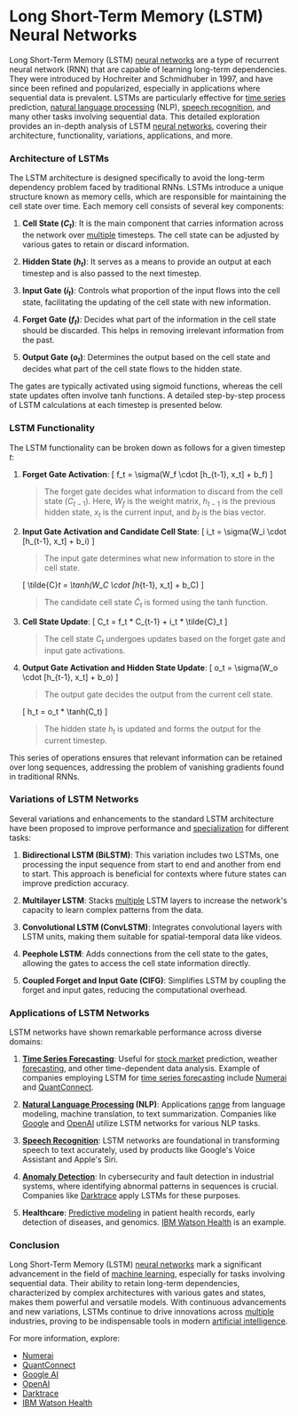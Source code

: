 # Long Short-Term Memory (LSTM) Neural Networks

Long Short-Term Memory (LSTM) [neural networks](../n/neural_networks_in_trading.md) are a type of recurrent neural network (RNN) that are capable of learning long-term dependencies. They were introduced by Hochreiter and Schmidhuber in 1997, and have since been refined and popularized, especially in applications where sequential data is prevalent. LSTMs are particularly effective for [time series](../t/time_series.md) prediction, [natural language processing](../n/natural_language_processing_(nlp)_in_trading.md) (NLP), [speech recognition](../s/speech_recognition.md), and many other tasks involving sequential data. This detailed exploration provides an in-depth analysis of LSTM [neural networks](../n/neural_networks_in_trading.md), covering their architecture, functionality, variations, applications, and more.

### Architecture of LSTMs

The LSTM architecture is designed specifically to avoid the long-term dependency problem faced by traditional RNNs. LSTMs introduce a unique structure known as memory cells, which are responsible for maintaining the cell state over time. Each memory cell consists of several key components:

1. **Cell State ($C_t$)**: It is the main component that carries information across the network over [multiple](../m/multiple.md) timesteps. The cell state can be adjusted by various gates to retain or discard information.

2. **Hidden State ($h_t$)**: It serves as a means to provide an output at each timestep and is also passed to the next timestep.

3. **Input Gate ($i_t$)**: Controls what proportion of the input flows into the cell state, facilitating the updating of the cell state with new information.

4. **Forget Gate ($f_t$)**: Decides what part of the information in the cell state should be discarded. This helps in removing irrelevant information from the past.

5. **Output Gate ($o_t$)**: Determines the output based on the cell state and decides what part of the cell state flows to the hidden state.

The gates are typically activated using sigmoid functions, whereas the cell state updates often involve tanh functions. A detailed step-by-step process of LSTM calculations at each timestep is presented below.

### LSTM Functionality

The LSTM functionality can be broken down as follows for a given timestep $t$:

1. **Forget Gate Activation**:
   \[
   f_t = \sigma(W_f \cdot [h_{t-1}, x_t] + b_f)
   \]
   > The forget gate decides what information to discard from the cell state ($C_{t-1}$). Here, $W_f$ is the weight matrix, $h_{t-1}$ is the previous hidden state, $x_t$ is the current input, and $b_f$ is the bias vector.

2. **Input Gate Activation and Candidate Cell State**:
   \[
   i_t = \sigma(W_i \cdot [h_{t-1}, x_t] + b_i)
   \]
   > The input gate determines what new information to store in the cell state.

   \[
   \tilde{C}_t = \tanh(W_C \cdot [h_{t-1}, x_t] + b_C)
   \]
   > The candidate cell state $\tilde{C}_t$ is formed using the tanh function.

3. **Cell State Update**:
   \[
   C_t = f_t * C_{t-1} + i_t * \tilde{C}_t
   \]
   > The cell state $C_t$ undergoes updates based on the forget gate and input gate activations.

4. **Output Gate Activation and Hidden State Update**:
   \[
   o_t = \sigma(W_o \cdot [h_{t-1}, x_t] + b_o)
   \]
   > The output gate decides the output from the current cell state.

   \[
   h_t = o_t * \tanh(C_t)
   \]
   > The hidden state $h_t$ is updated and forms the output for the current timestep.

This series of operations ensures that relevant information can be retained over long sequences, addressing the problem of vanishing gradients found in traditional RNNs.

### Variations of LSTM Networks

Several variations and enhancements to the standard LSTM architecture have been proposed to improve performance and [specialization](../s/specialization.md) for different tasks:

1. **Bidirectional LSTM (BiLSTM)**: This variation includes two LSTMs, one processing the input sequence from start to end and another from end to start. This approach is beneficial for contexts where future states can improve prediction accuracy.

2. **Multilayer LSTM**: Stacks [multiple](../m/multiple.md) LSTM layers to increase the network's capacity to learn complex patterns from the data.

3. **Convolutional LSTM (ConvLSTM)**: Integrates convolutional layers with LSTM units, making them suitable for spatial-temporal data like videos.

4. **Peephole LSTM**: Adds connections from the cell state to the gates, allowing the gates to access the cell state information directly.

5. **Coupled Forget and Input Gate (CIFG)**: Simplifies LSTM by coupling the forget and input gates, reducing the computational overhead.

### Applications of LSTM Networks

LSTM networks have shown remarkable performance across diverse domains:

1. **[Time Series Forecasting](../t/time_series_forecasting.md)**: Useful for [stock market](../s/stock_market.md) prediction, weather [forecasting](../f/forecasting.md), and other time-dependent data analysis. Example of companies employing LSTM for [time series forecasting](../t/time_series_forecasting.md) include [Numerai](https://numer.ai/) and [QuantConnect](https://www.quantconnect.com/).

2. **[Natural Language Processing](../n/natural_language_processing_(nlp)_in_trading.md) (NLP)**: Applications [range](../r/range.md) from language modeling, machine translation, to text summarization. Companies like [Google](https://ai.google/research/) and [OpenAI](https://www.openai.com/) utilize LSTM networks for various NLP tasks.

3. **[Speech Recognition](../s/speech_recognition.md)**: LSTM networks are foundational in transforming speech to text accurately, used by products like Google's Voice Assistant and Apple's Siri.

4. **[Anomaly Detection](../a/anomaly_detection.md)**: In cybersecurity and fault detection in industrial systems, where identifying abnormal patterns in sequences is crucial. Companies like [Darktrace](https://www.darktrace.com/) apply LSTMs for these purposes.

5. **Healthcare**: [Predictive modeling](../p/predictive_modeling.md) in patient health records, early detection of diseases, and genomics. [IBM Watson Health](https://www.ibm.com/watson-health) is an example.

### Conclusion

Long Short-Term Memory (LSTM) [neural networks](../n/neural_networks_in_trading.md) mark a significant advancement in the field of [machine learning](../m/machine_learning.md), especially for tasks involving sequential data. Their ability to retain long-term dependencies, characterized by complex architectures with various gates and states, makes them powerful and versatile models. With continuous advancements and new variations, LSTMs continue to drive innovations across [multiple](../m/multiple.md) industries, proving to be indispensable tools in modern [artificial intelligence](../a/artificial_intelligence_in_trading.md).

For more information, explore:
- [Numerai](https://numer.ai/)
- [QuantConnect](https://www.quantconnect.com/)
- [Google AI](https://ai.google/research/)
- [OpenAI](https://www.openai.com/)
- [Darktrace](https://www.darktrace.com/)
- [IBM Watson Health](https://www.ibm.com/watson-health)
